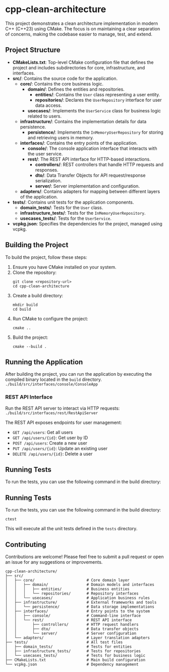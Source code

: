 # cpp-clean-architecture

This project demonstrates a clean architecture implementation in modern C++ (C++23) using CMake. The focus is on maintaining a clear separation of concerns, making the codebase easier to manage, test, and extend.

## Project Structure

- **CMakeLists.txt**: Top-level CMake configuration file that defines the project and includes subdirectories for core, infrastructure, and interfaces.
- **src/**: Contains the source code for the application.
    - **core/**: Contains the core business logic.
        - **domain/**: Defines the entities and repositories.
            - **entities/**: Contains the `User` class representing a user entity.
            - **repositories/**: Declares the `UserRepository` interface for user data access.
        - **usecases/**: Implements the `UserService` class for business logic related to users.
    - **infrastructure/**: Contains the implementation details for data persistence.
        - **persistence/**: Implements the `InMemoryUserRepository` for storing and retrieving users in memory.
    - **interfaces/**: Contains the entry points of the application.
        - **console/**: The console application interface that interacts with the user service.
        - **rest/**: The REST API interface for HTTP-based interactions.
            - **controllers/**: REST controllers that handle HTTP requests and responses.
            - **dto/**: Data Transfer Objects for API request/response serialization.
            - **server/**: Server implementation and configuration.
    - **adapters/**: Contains adapters for mapping between different layers of the application.
- **tests/**: Contains unit tests for the application components.
    - **domain_tests/**: Tests for the `User` class.
    - **infrastructure_tests/**: Tests for the `InMemoryUserRepository`.
    - **usecases_tests/**: Tests for the `UserService`.
- **vcpkg.json**: Specifies the dependencies for the project, managed using vcpkg.

## Building the Project

To build the project, follow these steps:

1. Ensure you have CMake installed on your system.
2. Clone the repository:
   ```
   git clone <repository-url>
   cd cpp-clean-architecture
   ```
3. Create a build directory:
   ```
   mkdir build
   cd build
   ```
4. Run CMake to configure the project:
   ```
   cmake ..
   ```
5. Build the project:
   ```
   cmake --build .
   ```

## Running the Application

After building the project, you can run the application by executing the compiled binary located in the `build` directory.
`./build/src/interfaces/console/ConsoleApp`

### REST API Interface
Run the REST API server to interact via HTTP requests:
`./build/src/interfaces/rest/RestApiServer`

The REST API exposes endpoints for user management:
- `GET /api/users`: Get all users
- `GET /api/users/{id}`: Get user by ID
- `POST /api/users`: Create a new user
- `PUT /api/users/{id}`: Update an existing user
- `DELETE /api/users/{id}`: Delete a user

## Running Tests

To run the tests, you can use the following command in the build directory:

## Running Tests

To run the tests, you can use the following command in the build directory:

```
ctest
```

This will execute all the unit tests defined in the `tests` directory.

## Contributing

Contributions are welcome! Please feel free to submit a pull request or open an issue for any suggestions or improvements.

```text
cpp-clean-architecture/
├── src/
│   ├── core/                       # Core domain layer
│   │   ├── domain/                 # Domain models and interfaces
│   │   │   ├── entities/           # Business entities
│   │   │   └── repositories/       # Repository interfaces
│   │   └── usecases/               # Application business rules
│   ├── infrastructure/             # External frameworks and tools
│   │   └── persistence/            # Data storage implementations
│   ├── interfaces/                 # Entry points to the system
│   │   ├── console/                # Command-line interface
│   │   └── rest/                   # REST API interface
│   │       ├── controllers/        # HTTP request handlers
│   │       ├── dto/                # Data transfer objects
│   │       └── server/             # Server configuration
│   └── adapters/                   # Layer translation adapters
├── tests/                          # All test files
│   ├── domain_tests/               # Tests for entities
│   ├── infrastructure_tests/       # Tests for repositories
│   └── usecases_tests/             # Tests for business logic
├── CMakeLists.txt                  # Main build configuration
└── vcpkg.json                      # Dependency management
```